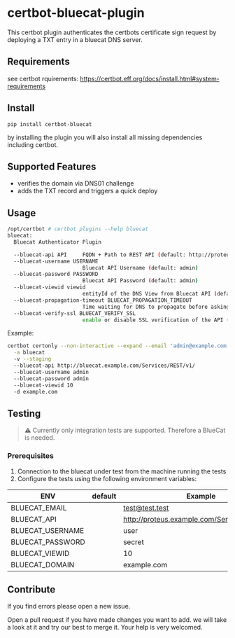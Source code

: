 # certbot-bluecat-plugin

This certbot plugin authenticates the certbots certificate sign request by deploying a TXT entry in a bluecat DNS server.

## Requirements

see certbot rquirements: <https://certbot.eff.org/docs/install.html#system-requirements>

## Install

`pip install certbot-bluecat`

by installing the plugin you will also install all missing dependencies including certbot.

## Supported Features

* verifies the domain via DNS01 challenge
* adds the TXT record and triggers a quick deploy

## Usage

```bash
/opt/certbot # certbot plugins --help bluecat
bluecat:
  Bluecat Authenticator Plugin

  --bluecat-api API     FQDN + Path to REST API (default: http://proteus.example.com/Services/REST/v1/)
  --bluecat-username USERNAME
                        Bluecat API Username (default: admin)
  --bluecat-password PASSWORD
                        Bluecat API Password (default: admin)
  --bluecat-viewid viewid
                        entityId of the DNS View from Bluecat API (default: 10)
  --bluecat-propagation-timeout BLUECAT_PROPAGATION_TIMEOUT
                        Time waiting for DNS to propagate before asking the ACME server (default: 300)
  --bluecat-verify-ssl BLUECAT_VERIFY_SSL
                        enable or disable SSL verification of the API (default: False)
```

Example:

```bash
certbot certonly --non-interactive --expand --email 'admin@example.com' --agree-tos \
  -a bluecat
  -v --staging
  --bluecat-api http://bluecat.example.com/Services/REST/v1/
  --bluecat-username admin
  --bluecat-password admin
  --bluecat-viewid 10
  -d example.com
```

## Testing

> :warning: Currently only integration tests are supported. Therefore a BlueCat is needed.

### Prerequisites

1. Connection to the bluecat under test from the machine running the tests
2. Configure the tests using the following environment variables:

| ENV                    | default   | Example                                                      |
| ---------------------- | --------- | ------------------------------------------------------------ |
| BLUECAT_EMAIL          |           | <test@test.test>                                             |
| BLUECAT_API            |           | <http://proteus.example.com/Services/REST/v1/>               |
| BLUECAT_USERNAME       |           | user                                                         |
| BLUECAT_PASSWORD       |           | secret                                                       |
| BLUECAT_VIEWID         |           | 10                                                           |
| BLUECAT_DOMAIN         |           | example.com                                                  |

## Contribute

If you find errors please open a new issue.

Open a pull request if you have made changes you want to add. we will take a look at it and try our best to merge it. Your help is very welcomed.
